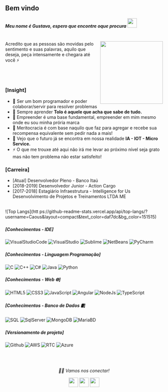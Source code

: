 ### <h2>Bem vindo
  <h5>Meu nome é Gustavo, espero que encontre oque procura <img src="https://media.giphy.com/media/WUlplcMpOCEmTGBtBW/giphy.gif" width="30"> 
</em></p></h5>
  
  </br>
  


<img align="right" src="https://media.giphy.com/media/jRf5fsn8G6YaogAWxn/giphy.gif" width="200" height="200"/>
Acredito que as pessoas são movidas pelo sentimento e suas palavras, aquilo que deseja, peça intensamente e chegara até você ⚡

</br></br>

### [Insight] </br>
- 🔭 Ser um bom programador e poder colaborar/servir para resolver problemas
- 🌱 Sempre aprender **Tolo é aquele que acha que sabe de tudo.**
- 👯 Empreender é uma base fundamental, empreender em mim mesmo onde eu sou minha prória marca
- 🤔 Meritocracia é com base naquilo que faz para agregar e recebe sua recompensa equivalente sem pedir nada a mais!
- 💬 Vejo que o futuro já se encontra em nossa realidade **IA - IOT - Micro Service.**
- ⚡ O que me trouxe até aqui não irá me levar ao próximo nível seja grato mas não tem problema não estar satisfeito!


### [Carreira] </br>
- [Atual] Desenvolvedor Pleno - Banco Itaú
- [2018-2019] Desenvolvedor Junior - Action Cargo
- [2017-2018] Estagiário Infraestrutura - Intelligence for Us Desenvolvimento de Projetos e Treinamentos LTDA ME </br></br>


![Top Langs](htt ps://github-readme-stats.vercel.app/api/top-langs/?username=Caous&layout=compact&text_color=daf7dc&bg_color=151515)


### <h5> [Conhecimentos - IDE]</h5>
![VisualStudioCode](https://img.shields.io/badge/Visual_Studio_Code-000000?style=for-the-badge&logo=visual%20studio%20code&logoColor=blue)
![VisualStudio](https://img.shields.io/badge/Visual_Studio_2019-000000?style=for-the-badge&logo=visual%20studio&logoColor=purple)
![Sublime](https://img.shields.io/badge/sublime_text-000000.svg?&style=for-the-badge&logo=sublime-text&logoColor=important)
![NetBeans](https://img.shields.io/badge/Apache%20NetBeans%20IDE-000000.svg?&style=for-the-badge&logo=Apache%20NetBeans%20IDE&logoColor=important)
![PyCharm](https://img.shields.io/badge/PyCharm-000000.svg?&style=for-the-badge&logo=PyCharm&logoColor=important)


### <h5> [Conhecimentos - Linguagem Programação]</h5>
![C](https://img.shields.io/badge/-C-000000?style=for-the-badge&logo=C)
![C++](https://img.shields.io/badge/-C++-000000?style=for-the-badge&logo=C%2B%2B&logoColor=00599C)
![C#](https://img.shields.io/badge/C%23-000000?style=for-the-badge&logo=c-sharp&logoColor=purple)
![Java](https://img.shields.io/badge/-Java-000000?style=for-the-badge&logo=Java&logoColor=007396)
![Python](https://img.shields.io/badge/Python-000000?style=for-the-badge&logo=python&logoColor=14354C)




### <h5> [Conhecimentos - Web 🌐]</h5>
![HTML5](https://img.shields.io/badge/-HTML5-000000?style=for-the-badge&logo=HTML5)
![CSS3](https://img.shields.io/badge/-CSS3-000000?style=for-the-badge&logo=CSS3)
![JavaScript](https://img.shields.io/badge/-JavaScript-000000?style=for-the-badge&logo=javascript)
![Angular](https://img.shields.io/badge/-Angular-000000?style=for-the-badge&logo=angular&logoColor=red)
![NodeJs](https://img.shields.io/badge/Node.js-000000?style=for-the-badge&logo=Node.js&logoColor=green)
![TypeScript](https://img.shields.io/badge/-TypeScript-000?style=for-the-badge&logo=TypeScript)


### <h5> [Conhecimentos - Banco de Dados 🛢]</h5>
![SQL](https://img.shields.io/badge/-MySQL-000000?style=for-the-badge&logo=MySQL)
![SqlServer](https://img.shields.io/badge/Microsoft%20SQL%20Sever-000000?style=for-the-badge&logo=microsoft%20sql%20server&logoColor=white)
![MongoDB](https://img.shields.io/badge/-MongoDB-000000?style=for-the-badge&logo=MongoDB)
![MariaBD](https://img.shields.io/badge/MariaDB-000000?style=for-the-badge&logo=mariadb&logoColor=white)


### <h5> [Versionamento de projeto] </h5>
![Github](http://img.shields.io/badge/-Github-000000?style=for-the-badge&logo=Github&logoColor=green)
![AWS](http://img.shields.io/badge/-AWS-000000?style=for-the-badge&logo=Amazon-aws&logoColor=cyan)
![RTC](http://img.shields.io/badge/-IBM-000000?style=for-the-badge&logo=IBM&logoColor=cyan)
![Azure](https://img.shields.io/badge/microsoft%20azure-000000?style=for-the-badge&logo=microsoft-azure&logoColor=blue)
</br></br></br></br>


<p align="center">
  <i>🤝🏻 Vamos nos conectar!</i>

  <p align="center">
    <a href="https://www.linkedin.com/in/gusta-nascimento/" alt="Linkedin"><img src="https://github.com/nitish-awasthi/nitish-awasthi/blob/master/174857.png" height="30" width="30"></a>
    <a href="https://www.instagram.com/gusta.nascimento/" alt="Instagram"><img src="https://github.com/nitish-awasthi/nitish-awasthi/blob/master/instagram-logo-png-transparent-background-hd-3.png" height="30" width="30"></a>
    <a href="mailto:caous.g@gmail.com" alt="E-mail"><img src="https://github.com/nitish-awasthi/nitish-awasthi/blob/master/gmail-512.webp" height="30" width="30"></a>   
  </p>


